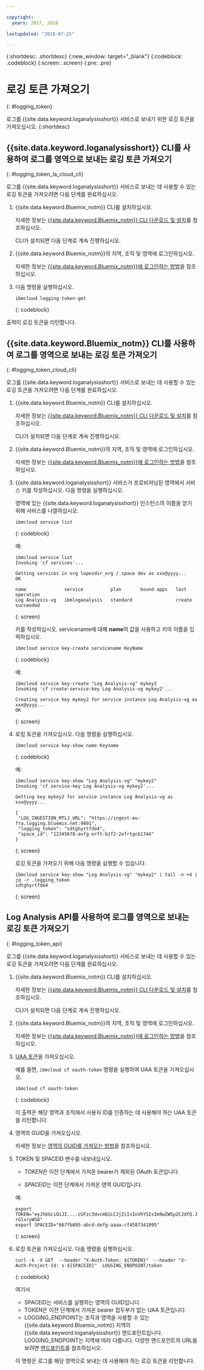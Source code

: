 ```yaml
---

copyright:
  years: 2017, 2018

lastupdated: "2018-07-25"

---
```


{:shortdesc: .shortdesc}
{:new_window: target="_blank"}
{:codeblock: .codeblock}
{:screen: .screen}
{:pre: .pre}


# 로깅 토큰 가져오기
{: #logging_token}

로그를 {{site.data.keyword.loganalysisshort}} 서비스로 보내기 위한 로깅 토큰을 가져오십시오. 
{:shortdesc}


## {{site.data.keyword.loganalysisshort}} CLI를 사용하여 로그를 영역으로 보내는 로깅 토큰 가져오기 
{: #logging_token_la_cloud_cli}

로그를 {{site.data.keyword.loganalysisshort}} 서비스로 보내는 데 사용할 수 있는 로깅 토큰을 가져오려면 다음 단계를 완료하십시오.

1. {{site.data.keyword.Bluemix_notm}} CLI를 설치하십시오.

   자세한 정보는 [{{site.data.keyword.Bluemix_notm}} CLI 다운로드 및 설치](/docs/cli/index.html#overview)를 참조하십시오.
   
   CLI가 설치되면 다음 단계로 계속 진행하십시오.
    
2. {{site.data.keyword.Bluemix_notm}}의 지역, 조직 및 영역에 로그인하십시오. 

    자세한 정보는 [{{site.data.keyword.Bluemix_notm}}에 로그인하는 방법](/docs/services/CloudLogAnalysis/qa/cli_qa.html#login)을 참조하십시오.
	
3. 다음 명령을 실행하십시오.

    ```
	ibmcloud logging token-get
	```
	{: codeblock}

출력이 로깅 토큰을 리턴합니다.


## {{site.data.keyword.Bluemix_notm}} CLI를 사용하여 로그를 영역으로 보내는 로깅 토큰 가져오기 
{: #logging_token_cloud_cli}

로그를 {{site.data.keyword.loganalysisshort}} 서비스로 보내는 데 사용할 수 있는 로깅 토큰을 가져오려면 다음 단계를 완료하십시오.

1. {{site.data.keyword.Bluemix_notm}} CLI를 설치하십시오.

   자세한 정보는 [{{site.data.keyword.Bluemix_notm}} CLI 다운로드 및 설치](/docs/cli/index.html#overview)를 참조하십시오.
   
   CLI가 설치되면 다음 단계로 계속 진행하십시오.
    
2. {{site.data.keyword.Bluemix_notm}}의 지역, 조직 및 영역에 로그인하십시오. 

    자세한 정보는 [{{site.data.keyword.Bluemix_notm}}에 로그인하는 방법](/docs/services/CloudLogAnalysis/qa/cli_qa.html#login)을 참조하십시오.
	
3. {{site.data.keyword.loganalysisshort}} 서비스가 프로비저닝된 영역에서 서비스 키를 작성하십시오. 다음 명령을 실행하십시오.

    영역에 있는 {{site.data.keyword.loganalysisshort}} 인스턴스의 이름을 얻기 위해 서비스를 나열하십시오.
	
    ```
	ibmcloud service list
	```
	{: codeblock}
	
	예:
	
	```
	ibmcloud service list
    Invoking 'cf services'...

    Getting services in org lopezdsr_org / space dev as xxx@yyyy...
    OK

    name              service          plan       bound apps   last operation
    Log Analysis-vg   ibmloganalysis   standard                create succeeded
    ```
	{: screen}
	
	키를 작성하십시오. servicename에 대해 **name**의 값을 사용하고 키의 이름을 입력하십시오.
	
	```
	ibmcloud service key-create servicename KeyName 
	```
	{: codeblock}
	
	예:
	
	```
	ibmcloud service key-create "Log Analysis-vg" mykey2
    Invoking 'cf create-service-key Log Analysis-vg mykey2'...

    Creating service key mykey2 for service instance Log Analysis-vg as xxx@yyyy...
    OK
    ```
	{: screen}
	
4. 로킹 토큰을 가져오십시오. 다음 명령을 실행하십시오.
	
	```
	ibmcloud service key-show name Keyname
	```
	{: codeblock}
	
	예: 
	
	```
	ibmcloud service key-show "Log Analysis-vg" "mykey2" 
    Invoking 'cf service-key Log Analysis-vg mykey2'...

    Getting key mykey2 for service instance Log Analysis-vg as xxx@yyyy...

    {
     "LOG_INGESTION_MTLJ_URL": "https://ingest-eu-fra.logging.bluemix.net:9091",
     "logging_token": "sdtghyrtfde4",
     "space_id": "12345678-avfg-erft-b1f2-2efrtgcb1744"
    }
    ```
	{: screen}
	
	로깅 토큰을 가져오기 위해 다음 명령을 실행할 수 있습니다.
	
	```
	ibmcloud service key-show "Log Analysis-vg" "mykey2" | tail -n +4 | jq -r .logging_token
    sdtghyrtfde4
	```
	{: screen}


	
## Log Analysis API를 사용하여 로그를 영역으로 보내는 로깅 토큰 가져오기
{: #logging_token_api}


로그를 {{site.data.keyword.loganalysisshort}} 서비스로 보내는 데 사용할 수 있는 로깅 토큰을 가져오려면 다음 단계를 완료하십시오.

1. {{site.data.keyword.Bluemix_notm}} CLI를 설치하십시오.

   자세한 정보는 [{{site.data.keyword.Bluemix_notm}} CLI 다운로드 및 설치](/docs/cli/index.html#overview)를 참조하십시오.
   
   CLI가 설치되면 다음 단계로 계속 진행하십시오.
    
2. {{site.data.keyword.Bluemix_notm}}의 지역, 조직 및 영역에 로그인하십시오. 

    자세한 정보는 [{{site.data.keyword.Bluemix_notm}}에 로그인하는 방법](/docs/services/CloudLogAnalysis/qa/cli_qa.html#login)을 참조하십시오.
	
3. [UAA 토큰](/docs/services/CloudLogAnalysis/security/auth_uaa.html#uaa_cli)을 가져오십시오.

    예를 들면, `ibmcloud cf oauth-token` 명령을 실행하여 UAA 토큰을 가져오십시오.

    ```
	ibmcloud cf oauth-token
	```
	{: codeblock}
	
	이 출력은 해당 영역과 조직에서 사용자 ID를 인증하는 데 사용해야 하는 UAA 토큰을 리턴합니다.

4. 영역의 GUID을 가져오십시오.

   자세한 정보는 [영역의 GUID를 가져오는 방법](/docs/services/CloudLogAnalysis/qa/cli_qa.html#space_guid)을 참조하십시오.  
	
5. TOKEN 및 SPACEID 변수를 내보내십시오.

    * *TOKEN*은 이전 단계에서 가져온 bearer가 제외된 OAuth 토큰입니다.
	
	* *SPACEID*는 이전 단계에서 가져온 영역 GUID입니다. 
		
	예:
	
	```
	export TOKEN="eyJhbGciOiJI....cGFzc3dvcmQiLCJjZiIsInVhYSIsIm9wZW5pZCJdfQ.JaoaVudG4jqjeXz6q3JQL_SJJfoIFvY8m-rGlxryWS8"
	export SPACEID="667fb895-abcd-defg-aaaa-cf4587341095"
	```
	{: screen}
	
6. 로킹 토큰을 가져오십시오. 다음 명령을 실행하십시오.
 
    ```
	curl -k -X GET  --header "X-Auth-Token: ${TOKEN}"  --header "X-Auth-Project-Id: s-${SPACEID}"  LOGGING_ENDPOINT/token
    ```
    {: codeblock}	
	
	여기서
	* SPACEID는 서비스를 실행하는 영역의 GUID입니다.
	* TOKEN은 이전 단계에서 가져온 bearer 접두부가 없는 UAA 토큰입니다.
	* LOGGING_ENDPOINT는 조직과 영역을 사용할 수 있는 {{site.data.keyword.Bluemix_notm}} 지역의 {{site.data.keyword.loganalysisshort}} 엔드포인트입니다. LOGGING_ENDPOINT는 지역에 따라 다릅니다. 다양한 엔드포인트의 URL을 보려면 [엔드포인트](/docs/services/CloudLogAnalysis/manage_logs.html#endpoints)를 참조하십시오.
	
    이 명령은 로그를 해당 영역으로 보내는 데 사용해야 하는 로깅 토큰을 리턴합니다.
	
